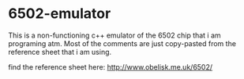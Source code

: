 # 6502-emulator

This is a non-functioning c++ emulator of the 6502 chip that i am programing atm.
Most of the comments are just copy-pasted from the reference sheet that i am using.

find the reference sheet here: http://www.obelisk.me.uk/6502/
